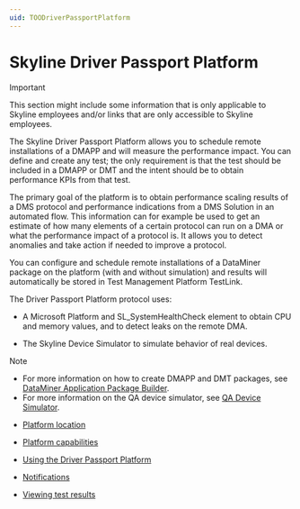 ```yaml
---
uid: TOODriverPassportPlatform
---
```


# Skyline Driver Passport Platform

> [!IMPORTANT]
> This section might include some information that is only applicable to Skyline employees and/or links that are only accessible to Skyline employees.

The Skyline Driver Passport Platform allows you to schedule remote installations of a DMAPP and will measure the performance impact. You can define and create any test; the only requirement is that the test should be included in a DMAPP or DMT and the intent should be to obtain performance KPIs from that test.

The primary goal of the platform is to obtain performance scaling results of a DMS protocol and performance indications from a DMS Solution in an automated flow. This information can for example be used to get an estimate of how many elements of a certain protocol can run on a DMA or what the performance impact of a protocol is. It allows you to detect anomalies and take action if needed to improve a protocol.

You can configure and schedule remote installations of a DataMiner package on the platform (with and without simulation) and results will automatically be stored in Test Management Platform TestLink.

The Driver Passport Platform protocol uses:

- A Microsoft Platform and SL_SystemHealthCheck element to obtain CPU and memory values, and to detect leaks on the remote DMA.

- The Skyline Device Simulator to simulate behavior of real devices.

> [!NOTE]
> -  For more information on how to create DMAPP and DMT packages, see [DataMiner Application Package Builder](xref:TOODataMinerPackageBuilder#dataminer-application-package-builder).
> -  For more information on the QA device simulator, see [QA Device Simulator](xref:TOOQASNMPSimulator).

- [Platform location](xref:Platform_location)

- [Platform capabilities](xref:Platform_capabilities)

- [Using the Driver Passport Platform](xref:Using_the_Driver_Passport_Platform)

- [Notifications](xref:Notifications)

- [Viewing test results](xref:Viewing_test_results)
